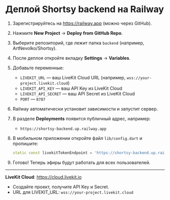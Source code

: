 # Деплой Shortsy backend на Railway

1. Зарегистрируйтесь на https://railway.app (можно через GitHub).

2. Нажмите **New Project** → **Deploy from GitHub Repo**.

3. Выберите репозиторий, где лежит папка `backend` (например, ArtNevolko/Shortsy).

4. После деплоя откройте вкладку **Settings** → **Variables**.

5. Добавьте переменные:
   - `LIVEKIT_URL` — ваш LiveKit Cloud URL (например, `wss://your-project.livekit.cloud`)
   - `LIVEKIT_API_KEY` — ваш API Key из LiveKit Cloud
   - `LIVEKIT_API_SECRET` — ваш API Secret из LiveKit Cloud
   - `PORT` — `8787`

6. Railway автоматически установит зависимости и запустит сервер.

7. В разделе **Deployments** появится публичный адрес, например:
   - `https://shortsy-backend.up.railway.app`

8. В мобильном приложении откройте файл `lib/config.dart` и пропишите:
   ```dart
   static const livekitTokenEndpoint = 'https://shortsy-backend.up.railway.app/livekit/token';
   ```

9. Готово! Теперь эфиры будут работать для всех пользователей.

---

**LiveKit Cloud**: https://cloud.livekit.io
- Создайте проект, получите API Key и Secret.
- URL для LIVEKIT_URL: `wss://your-project.livekit.cloud`
